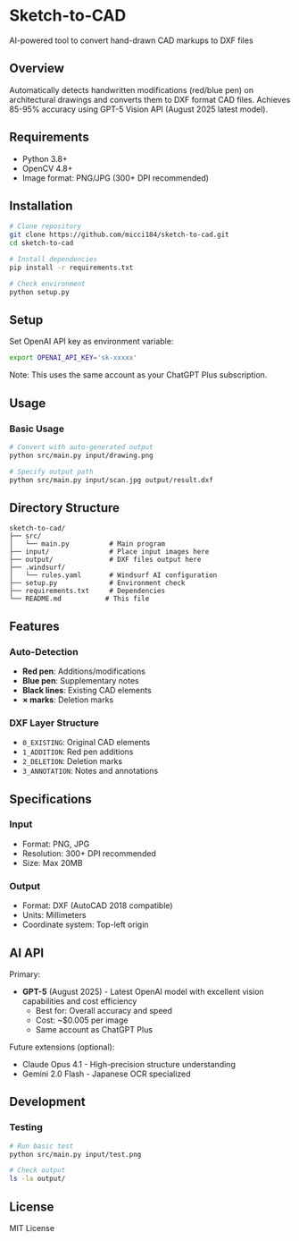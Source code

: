 # Sketch-to-CAD

AI-powered tool to convert hand-drawn CAD markups to DXF files

## Overview

Automatically detects handwritten modifications (red/blue pen) on architectural drawings and converts them to DXF format CAD files. Achieves 85-95% accuracy using GPT-5 Vision API (August 2025 latest model).

## Requirements

- Python 3.8+
- OpenCV 4.8+
- Image format: PNG/JPG (300+ DPI recommended)

## Installation

```bash
# Clone repository
git clone https://github.com/micci184/sketch-to-cad.git
cd sketch-to-cad

# Install dependencies
pip install -r requirements.txt

# Check environment
python setup.py
```

## Setup

Set OpenAI API key as environment variable:

```bash
export OPENAI_API_KEY='sk-xxxxx'
```

Note: This uses the same account as your ChatGPT Plus subscription.

## Usage

### Basic Usage

```bash
# Convert with auto-generated output
python src/main.py input/drawing.png

# Specify output path
python src/main.py input/scan.jpg output/result.dxf
```

## Directory Structure

```
sketch-to-cad/
├── src/
│   └── main.py          # Main program
├── input/               # Place input images here
├── output/              # DXF files output here
├── .windsurf/
│   └── rules.yaml       # Windsurf AI configuration
├── setup.py             # Environment check
├── requirements.txt     # Dependencies
└── README.md           # This file
```

## Features

### Auto-Detection
- **Red pen**: Additions/modifications
- **Blue pen**: Supplementary notes
- **Black lines**: Existing CAD elements
- **× marks**: Deletion marks

### DXF Layer Structure
- `0_EXISTING`: Original CAD elements
- `1_ADDITION`: Red pen additions
- `2_DELETION`: Deletion marks
- `3_ANNOTATION`: Notes and annotations

## Specifications

### Input
- Format: PNG, JPG
- Resolution: 300+ DPI recommended
- Size: Max 20MB

### Output
- Format: DXF (AutoCAD 2018 compatible)
- Units: Millimeters
- Coordinate system: Top-left origin

## AI API

Primary:
- **GPT-5** (August 2025) - Latest OpenAI model with excellent vision capabilities and cost efficiency
  - Best for: Overall accuracy and speed
  - Cost: ~$0.005 per image
  - Same account as ChatGPT Plus

Future extensions (optional):
- Claude Opus 4.1 - High-precision structure understanding
- Gemini 2.0 Flash - Japanese OCR specialized


## Development

### Testing
```bash
# Run basic test
python src/main.py input/test.png

# Check output
ls -la output/
```

## License

MIT License
